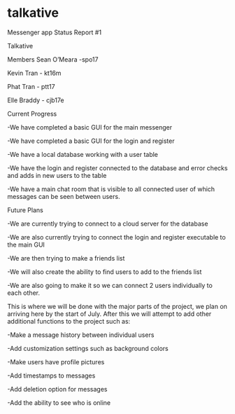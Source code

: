 # talkative
Messenger app
Status Report #1

Talkative

Members
Sean O’Meara -spo17

Kevin Tran - kt16m

Phat Tran - ptt17

Elle Braddy - cjb17e

Current Progress

  -We have completed a basic GUI for the main messenger
  
  -We have completed a basic GUI for the login and register
  
  -We have a local database working with a user table
  
  -We have the login and register connected to the database and error checks and adds in new users to the table
  
  -We have a main chat room that is visible to all connected user of which messages can be seen between users.
  
Future Plans

  -We are currently trying to connect to a cloud server for the database
  
  -We are also currently trying to connect the login and register executable to the main GUI
  
  -We are then trying to make a friends list
  
  -We will also create the ability to find users to add to the friends list
  
  -We are also going to make it so we can connect 2 users individually to each other.

This is where we will be done with the major parts of the project, we plan on arriving here by the start of July. After this we will attempt to add other additional functions to the project such as:

  -Make a message history between individual users
  
  -Add customization settings such as background colors
  
  -Make users have profile pictures
  
  -Add timestamps to messages
  
  -Add deletion option for messages
  
  -Add the ability to see who is online
